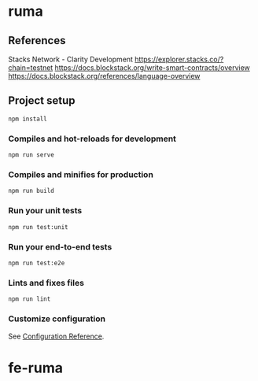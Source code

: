 # ruma

## References

Stacks Network - Clarity Development
https://explorer.stacks.co/?chain=testnet
https://docs.blockstack.org/write-smart-contracts/overview
https://docs.blockstack.org/references/language-overview

## Project setup
```
npm install
```

### Compiles and hot-reloads for development
```
npm run serve
```

### Compiles and minifies for production
```
npm run build
```

### Run your unit tests
```
npm run test:unit
```

### Run your end-to-end tests
```
npm run test:e2e
```

### Lints and fixes files
```
npm run lint
```

### Customize configuration
See [Configuration Reference](https://cli.vuejs.org/config/).
# fe-ruma
